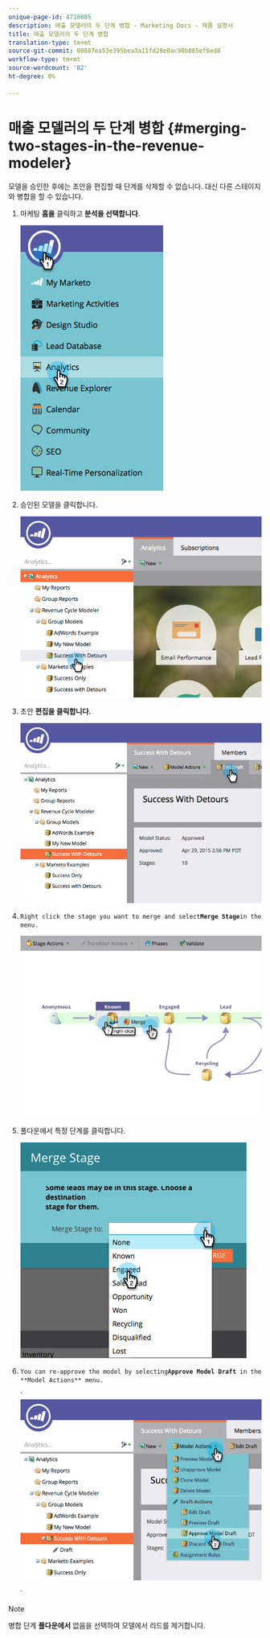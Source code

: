 ```yaml
---
unique-page-id: 4718685
description: 매출 모델러의 두 단계 병합 - Marketing Docs - 제품 설명서
title: 매출 모델러의 두 단계 병합
translation-type: tm+mt
source-git-commit: 00887ea53e395bea3a11fd28e0ac98b085ef6ed8
workflow-type: tm+mt
source-wordcount: '82'
ht-degree: 0%

---
```



# 매출 모델러의 두 단계 병합 {#merging-two-stages-in-the-revenue-modeler}

모델을 승인한 후에는 초안을 편집할 때 단계를 삭제할 수 없습니다. 대신 다른 스테이지와 병합을 할 수 있습니다.

1. 마케팅 **홈을** 클릭하고 **분석을 선택합니다**.

   ![](assets/image2015-4-29-14-3a59-3a9.png)

1. 승인된 모델을 클릭합니다.

   ![](assets/image2015-4-29-15-3a3-3a15.png)

1. 초안 **편집을 클릭합니다.**

   ![](assets/image2015-4-29-15-3a7-3a3.png)

1. `Right click the stage you want to merge and select`**`Merge Stage`**`in the menu.`

   ![](assets/image2015-4-29-15-3a10-3a6.png)

1. 풀다운에서 특정 단계를 클릭합니다.

   ![](assets/image2015-4-29-15-3a52-3a5.png)

1. `You can re-approve the model by selecting`**`Approve Model Draft`**` in the **Model Actions** menu.`

   ` ![](assets/image2015-4-29-16-3a5-3a53.png)

   `

>[!NOTE]
>
>병합 단계 **풀다운에서** 없음을 선택하여 모델에서 리드를 제거합니다.

